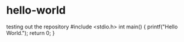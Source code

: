 # hello-world
testing out the repository
#include <stdio.h>
int main()
{
  printf("Hello World.");
return 0;
}
